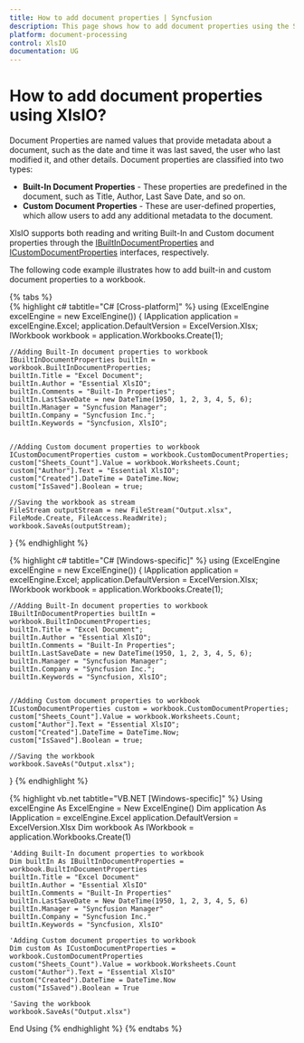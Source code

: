 ```yaml
---
title: How to add document properties | Syncfusion
description: This page shows how to add document properties using the Syncfusion .NET Excel library (XlsIO).
platform: document-processing
control: XlsIO
documentation: UG
---
```


# How to add document properties using XlsIO?

Document Properties are named values that provide metadata about a document, such as the date and time it was last saved, the user who last modified it, and other details. Document properties are classified into two types:

* **Built-In Document Properties** - These properties are predefined in the document, such as Title, Author, Last Save Date, and so on.
* **Custom Document Properties** - These are user-defined properties, which allow users to add any additional metadata to the document.

XlsIO supports both reading and writing Built-In and Custom document properties through the [IBuiltInDocumentProperties](https://help.syncfusion.com/cr/document-processing/Syncfusion.XlsIO.IBuiltInDocumentProperties.html) and [ICustomDocumentProperties](https://help.syncfusion.com/cr/document-processing/Syncfusion.XlsIO.ICustomDocumentProperties.html) interfaces, respectively.

The following code example illustrates how to add built-in and custom document properties to a workbook.

{% tabs %}  
{% highlight c# tabtitle="C# [Cross-platform]" %}
using (ExcelEngine excelEngine = new ExcelEngine())
{
    IApplication application = excelEngine.Excel;
    application.DefaultVersion = ExcelVersion.Xlsx;
    IWorkbook workbook = application.Workbooks.Create(1);

    //Adding Built-In document properties to workbook
    IBuiltInDocumentProperties builtIn = workbook.BuiltInDocumentProperties;
    builtIn.Title = "Excel Document";
    builtIn.Author = "Essential XlsIO";
    builtIn.Comments = "Built-In Properties";
    builtIn.LastSaveDate = new DateTime(1950, 1, 2, 3, 4, 5, 6);
    builtIn.Manager = "Syncfusion Manager";
    builtIn.Company = "Syncfusion Inc.";
    builtIn.Keywords = "Syncfusion, XlsIO";


    //Adding Custom document properties to workbook
    ICustomDocumentProperties custom = workbook.CustomDocumentProperties;
    custom["Sheets_Count"].Value = workbook.Worksheets.Count;
    custom["Author"].Text = "Essential XlsIO";
    custom["Created"].DateTime = DateTime.Now;
    custom["IsSaved"].Boolean = true;

    //Saving the workbook as stream
    FileStream outputStream = new FileStream("Output.xlsx", FileMode.Create, FileAccess.ReadWrite);
    workbook.SaveAs(outputStream);
}
{% endhighlight %}

{% highlight c# tabtitle="C# [Windows-specific]" %}
using (ExcelEngine excelEngine = new ExcelEngine())
{
    IApplication application = excelEngine.Excel;
    application.DefaultVersion = ExcelVersion.Xlsx;
    IWorkbook workbook = application.Workbooks.Create(1);

    //Adding Built-In document properties to workbook
    IBuiltInDocumentProperties builtIn = workbook.BuiltInDocumentProperties;
    builtIn.Title = "Excel Document";
    builtIn.Author = "Essential XlsIO";
    builtIn.Comments = "Built-In Properties";
    builtIn.LastSaveDate = new DateTime(1950, 1, 2, 3, 4, 5, 6);
    builtIn.Manager = "Syncfusion Manager";
    builtIn.Company = "Syncfusion Inc.";
    builtIn.Keywords = "Syncfusion, XlsIO";


    //Adding Custom document properties to workbook
    ICustomDocumentProperties custom = workbook.CustomDocumentProperties;
    custom["Sheets_Count"].Value = workbook.Worksheets.Count;
    custom["Author"].Text = "Essential XlsIO";
    custom["Created"].DateTime = DateTime.Now;
    custom["IsSaved"].Boolean = true;

    //Saving the workbook
    workbook.SaveAs("Output.xlsx");
}
{% endhighlight %}

{% highlight vb.net tabtitle="VB.NET [Windows-specific]" %}
Using excelEngine As ExcelEngine = New ExcelEngine()
    Dim application As IApplication = excelEngine.Excel
    application.DefaultVersion = ExcelVersion.Xlsx
    Dim workbook As IWorkbook = application.Workbooks.Create(1)

    'Adding Built-In document properties to workbook
    Dim builtIn As IBuiltInDocumentProperties = workbook.BuiltInDocumentProperties
    builtIn.Title = "Excel Document"
    builtIn.Author = "Essential XlsIO"
    builtIn.Comments = "Built-In Properties"
    builtIn.LastSaveDate = New DateTime(1950, 1, 2, 3, 4, 5, 6)
    builtIn.Manager = "Syncfusion Manager"
    builtIn.Company = "Syncfusion Inc."
    builtIn.Keywords = "Syncfusion, XlsIO"

    'Adding Custom document properties to workbook
    Dim custom As ICustomDocumentProperties = workbook.CustomDocumentProperties
    custom("Sheets_Count").Value = workbook.Worksheets.Count
    custom("Author").Text = "Essential XlsIO"
    custom("Created").DateTime = DateTime.Now
    custom("IsSaved").Boolean = True

    'Saving the workbook
    workbook.SaveAs("Output.xlsx")
End Using
{% endhighlight %}
{% endtabs %}